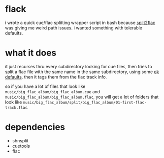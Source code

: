 # flack

i wrote a quick cue/flac splitting wrapper script in bash because
[split2flac](https://github.com/ftrvxmtrx/split2flac) was giving me weird path
issues. i wanted something with tolerable defaults.

# what it does

it just recurses thru every subdirectory looking for cue files, then tries to
split a flac file with the same name in the same subdirectory, using some
[ok defaults](unix.stackexchange.com/questions/10251/how-do-i-split-a-flac-with-a-cue). then
it tags them from the flac track info.

so if you have a lot of files that look like
`music/big_flac_album/big_flac_album.cue` and
`music/big_flac_album/big_flac_album.flac`, you will get a lot of folders that
look like `music/big_flac_album/split/big_flac_album/01-first-flac-track.flac`.

# dependencies

- shnsplit
- cuetools
- flac
